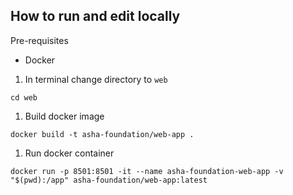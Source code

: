 ## How to run and edit locally

Pre-requisites
- Docker

1. In terminal change directory to `web`
```
cd web
```
1. Build docker image
```
docker build -t asha-foundation/web-app .
```
1. Run docker container
```
docker run -p 8501:8501 -it --name asha-foundation-web-app -v "$(pwd):/app" asha-foundation/web-app:latest
```
